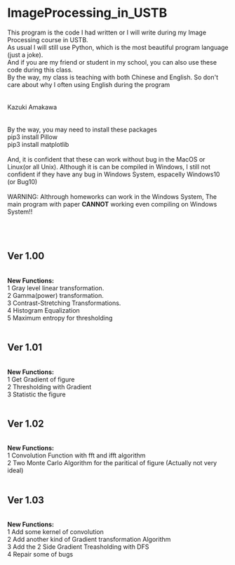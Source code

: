 # ImageProcessing_in_USTB
This program is the code I had written or I will write during my Image Processing course in USTB.<br/>
As usual I will still use Python, which is the most beautiful program language (just a joke).<br/>
And if you are my friend or student in my school, you can also use these code during this class.<br/>
By the way, my class is teaching with both Chinese and English. So don't care about why I often using English during the program<br/>
<br/>
<br/>
Kazuki Amakawa<br/>
<br/>
<br/>
By the way, you may need to install these packages<br/>
pip3 install Pillow<br/>
pip3 install matplotlib<br/>
<br/>
And, it is confident that these can work without bug in the MacOS or Linux(or all Unix). Although it is can be compiled in Windows, I still not confident if they have any bug in Windows System, espacelly Windows10 (or Bug10)
<br/>
<br/>
WARNING:
Althrough homeworks can work in the Windows System, The main program with paper <b>CANNOT</b> working even compiling on Windows System!!<br/>
<br/><br/>
<br/><h2>Ver 1.00</h2><br/>
<b>New Functions:</b><br/>
1  Gray level linear transformation.<br/>
2  Gamma(power) transformation.<br/>
3  Contrast-Stretching Transformations.<br/>
4  Histogram Equalization<br/>
5  Maximum entropy for thresholding<br/>
<br/><h2>Ver 1.01</h2><br/>
<b>New Functions:</b><br/>
1  Get Gradient of figure<br/>
2  Thresholding with Gradient<br/>
3  Statistic the figure<br/>
<br/><h2>Ver 1.02</h2><br/>
<b>New Functions:</b><br/>
1  Convolution Function with fft and ifft algorithm<br/>
2  Two Monte Carlo Algorithm for the paritical of figure (Actually not very ideal)<br/>
<br/><h2>Ver 1.03</h2><br/>
<b>New Functions:</b><br/>
1  Add some kernel of convolution<br/>
2  Add another kind of Gradient transformation Algorithm<br/>
3  Add the 2 Side Gradient Treasholding with DFS<br/>
4  Repair some of bugs<br/>
